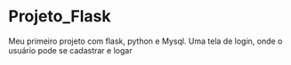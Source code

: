 # Projeto_Flask
 Meu primeiro projeto com flask, python e Mysql. Uma tela de login, onde o usuário pode se cadastrar e logar 
